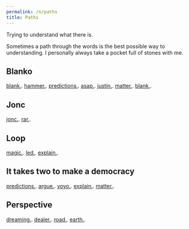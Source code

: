 ```yaml
---
permalink: /n/paths
title: Paths
---
```


Trying to understand what there is.

Sometimes a path through the words is the best possible way to understanding. I personally always take a pocket full of stones with me.

## Blanko

[blank.](/w/blank). [hammer.](/w/hammer). [predictions.](/w/predictions). [asap.](/w/asap). [justin.](/w/justin). [matter.](/w/matter). [blank.](/w/blank).

## Jonc

[jonc.](/w/jonc). [rar.](/w/rar).

## Loop

[magic.](/w/magic). [led.](/w/led). [explain.](/w/explain).

## It takes two to make a democracy

[predictions.](/w/predictions). [argue.](/a/argue). [yoyo.](/w/yoyo). [explain.](/w/explain). [matter.](/w/matter).

## Perspective

[dreaming.](/v/dreaming). [dealer.](/w/dealer). [road.](/w/road). [earth.](/w/earth).
